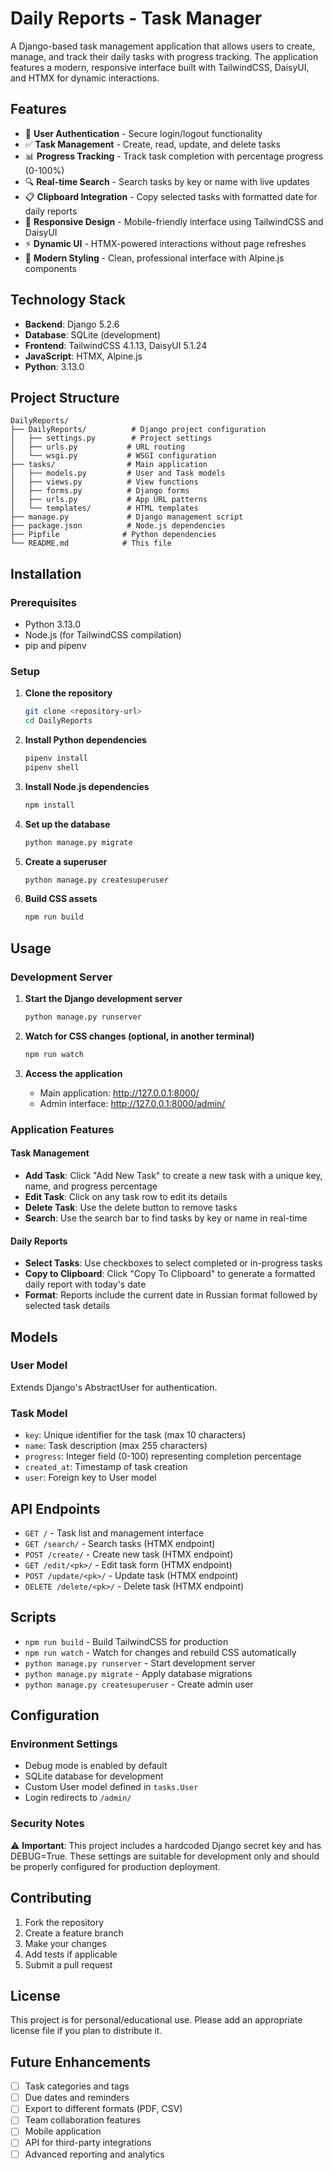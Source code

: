# Daily Reports - Task Manager

A Django-based task management application that allows users to create, manage, and track their daily tasks with progress tracking. The application features a modern, responsive interface built with TailwindCSS, DaisyUI, and HTMX for dynamic interactions.

## Features

- 🔐 **User Authentication** - Secure login/logout functionality
- ✅ **Task Management** - Create, read, update, and delete tasks
- 📊 **Progress Tracking** - Track task completion with percentage progress (0-100%)
- 🔍 **Real-time Search** - Search tasks by key or name with live updates
- 📋 **Clipboard Integration** - Copy selected tasks with formatted date for daily reports
- 📱 **Responsive Design** - Mobile-friendly interface using TailwindCSS and DaisyUI
- ⚡ **Dynamic UI** - HTMX-powered interactions without page refreshes
- 🎨 **Modern Styling** - Clean, professional interface with Alpine.js components

## Technology Stack

- **Backend**: Django 5.2.6
- **Database**: SQLite (development)
- **Frontend**: TailwindCSS 4.1.13, DaisyUI 5.1.24
- **JavaScript**: HTMX, Alpine.js
- **Python**: 3.13.0

## Project Structure

```
DailyReports/
├── DailyReports/          # Django project configuration
│   ├── settings.py        # Project settings
│   ├── urls.py           # URL routing
│   └── wsgi.py           # WSGI configuration
├── tasks/                # Main application
│   ├── models.py         # User and Task models
│   ├── views.py          # View functions
│   ├── forms.py          # Django forms
│   ├── urls.py           # App URL patterns
│   └── templates/        # HTML templates
├── manage.py             # Django management script
├── package.json          # Node.js dependencies
├── Pipfile              # Python dependencies
└── README.md            # This file
```

## Installation

### Prerequisites

- Python 3.13.0
- Node.js (for TailwindCSS compilation)
- pip and pipenv

### Setup

1. **Clone the repository**
   ```bash
   git clone <repository-url>
   cd DailyReports
   ```

2. **Install Python dependencies**
   ```bash
   pipenv install
   pipenv shell
   ```

3. **Install Node.js dependencies**
   ```bash
   npm install
   ```

4. **Set up the database**
   ```bash
   python manage.py migrate
   ```

5. **Create a superuser**
   ```bash
   python manage.py createsuperuser
   ```

6. **Build CSS assets**
   ```bash
   npm run build
   ```

## Usage

### Development Server

1. **Start the Django development server**
   ```bash
   python manage.py runserver
   ```

2. **Watch for CSS changes (optional, in another terminal)**
   ```bash
   npm run watch
   ```

3. **Access the application**
   - Main application: http://127.0.0.1:8000/
   - Admin interface: http://127.0.0.1:8000/admin/

### Application Features

#### Task Management
- **Add Task**: Click "Add New Task" to create a new task with a unique key, name, and progress percentage
- **Edit Task**: Click on any task row to edit its details
- **Delete Task**: Use the delete button to remove tasks
- **Search**: Use the search bar to find tasks by key or name in real-time

#### Daily Reports
- **Select Tasks**: Use checkboxes to select completed or in-progress tasks
- **Copy to Clipboard**: Click "Copy To Clipboard" to generate a formatted daily report with today's date
- **Format**: Reports include the current date in Russian format followed by selected task details

## Models

### User Model
Extends Django's AbstractUser for authentication.

### Task Model
- `key`: Unique identifier for the task (max 10 characters)
- `name`: Task description (max 255 characters)
- `progress`: Integer field (0-100) representing completion percentage
- `created_at`: Timestamp of task creation
- `user`: Foreign key to User model

## API Endpoints

- `GET /` - Task list and management interface
- `GET /search/` - Search tasks (HTMX endpoint)
- `POST /create/` - Create new task (HTMX endpoint)
- `GET /edit/<pk>/` - Edit task form (HTMX endpoint)
- `POST /update/<pk>/` - Update task (HTMX endpoint)
- `DELETE /delete/<pk>/` - Delete task (HTMX endpoint)

## Scripts

- `npm run build` - Build TailwindCSS for production
- `npm run watch` - Watch for changes and rebuild CSS automatically
- `python manage.py runserver` - Start development server
- `python manage.py migrate` - Apply database migrations
- `python manage.py createsuperuser` - Create admin user

## Configuration

### Environment Settings
- Debug mode is enabled by default
- SQLite database for development
- Custom User model defined in `tasks.User`
- Login redirects to `/admin/`

### Security Notes
⚠️ **Important**: This project includes a hardcoded Django secret key and has DEBUG=True. These settings are suitable for development only and should be properly configured for production deployment.

## Contributing

1. Fork the repository
2. Create a feature branch
3. Make your changes
4. Add tests if applicable
5. Submit a pull request

## License

This project is for personal/educational use. Please add an appropriate license file if you plan to distribute it.

## Future Enhancements

- [ ] Task categories and tags
- [ ] Due dates and reminders
- [ ] Export to different formats (PDF, CSV)
- [ ] Team collaboration features
- [ ] Mobile application
- [ ] API for third-party integrations
- [ ] Advanced reporting and analytics